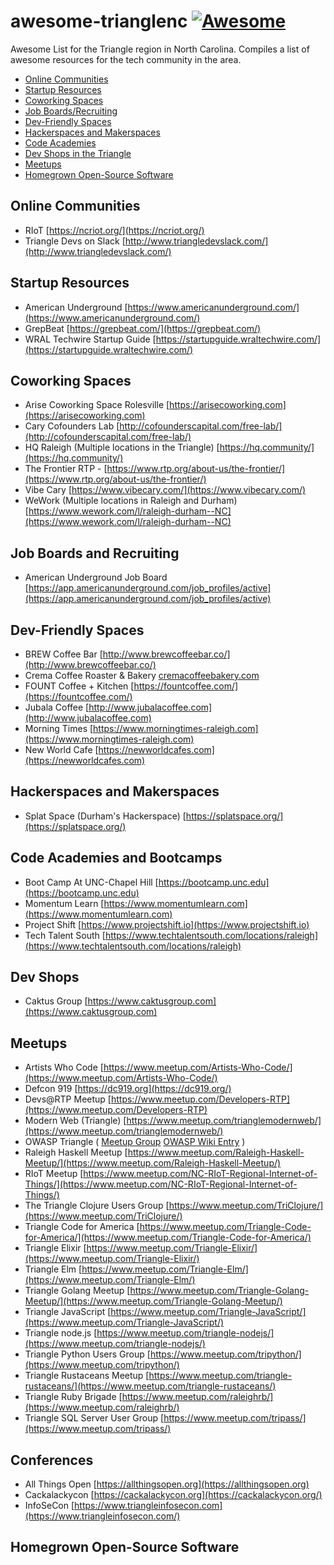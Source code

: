 # awesome-trianglenc [![Awesome](https://cdn.rawgit.com/sindresorhus/awesome/d7305f38d29fed78fa85652e3a63e154dd8e8829/media/badge.svg)](https://github.com/sindresorhus/awesome)
Awesome List for the Triangle region in North Carolina. Compiles a list of awesome resources for the tech community in the area.

* [Online Communities](#online-communities)
* [Startup Resources](#startup-resources)
* [Coworking Spaces](#coworking-spaces)
* [Job Boards/Recruiting](#job-boards-and-recruiting)
* [Dev-Friendly Spaces](#dev-friendly-spaces)
* [Hackerspaces and Makerspaces](#hackerspaces-and-makerspaces)
* [Code Academies](#code-academies-and-bootcamps)
* [Dev Shops in the Triangle](#dev-shops)
* [Meetups](#meetups)
* [Homegrown Open-Source Software](#homegrown-open-source-software)

## Online Communities

* RIoT [https://ncriot.org/](https://ncriot.org/)
* Triangle Devs on Slack [http://www.triangledevslack.com/](http://www.triangledevslack.com/)

## Startup Resources
* American Underground [https://www.americanunderground.com/](https://www.americanunderground.com/)
* GrepBeat [https://grepbeat.com/](https://grepbeat.com/)
* WRAL Techwire Startup Guide [https://startupguide.wraltechwire.com/](https://startupguide.wraltechwire.com/)

## Coworking Spaces

* Arise Coworking Space Rolesville [https://arisecoworking.com](https://arisecoworking.com)
* Cary Cofounders Lab [http://cofounderscapital.com/free-lab/](http://cofounderscapital.com/free-lab/)
* HQ Raleigh (Multiple locations in the Triangle) [https://hq.community/](https://hq.community/)
* The Frontier RTP - [https://www.rtp.org/about-us/the-frontier/](https://www.rtp.org/about-us/the-frontier/)
* Vibe Cary [https://www.vibecary.com/](https://www.vibecary.com/)
* WeWork (Multiple locations in Raleigh and Durham) [https://www.wework.com/l/raleigh-durham--NC](https://www.wework.com/l/raleigh-durham--NC)

## Job Boards and Recruiting
* American Underground Job Board [https://app.americanunderground.com/job_profiles/active](https://app.americanunderground.com/job_profiles/active)

## Dev-Friendly Spaces

* BREW Coffee Bar [http://www.brewcoffeebar.co/](http://www.brewcoffeebar.co/)
* Crema Coffee Roaster & Bakery [cremacoffeebakery.com](cremacoffeebakery.com)
* FOUNT Coffee + Kitchen [https://fountcoffee.com/](https://fountcoffee.com/)
* Jubala Coffee [http://www.jubalacoffee.com](http://www.jubalacoffee.com)
* Morning Times [https://www.morningtimes-raleigh.com](https://www.morningtimes-raleigh.com)
* New World Cafe [https://newworldcafes.com](https://newworldcafes.com)

## Hackerspaces and Makerspaces

* Splat Space (Durham's Hackerspace) [https://splatspace.org/](https://splatspace.org/)

## Code Academies and Bootcamps

* Boot Camp At UNC-Chapel Hill [https://bootcamp.unc.edu](https://bootcamp.unc.edu)
* Momentum Learn [https://www.momentumlearn.com](https://www.momentumlearn.com)
* Project Shift [https://www.projectshift.io](https://www.projectshift.io)
* Tech Talent South [https://www.techtalentsouth.com/locations/raleigh](https://www.techtalentsouth.com/locations/raleigh)

## Dev Shops

* Caktus Group [https://www.caktusgroup.com](https://www.caktusgroup.com)

## Meetups

* Artists Who Code [https://www.meetup.com/Artists-Who-Code/](https://www.meetup.com/Artists-Who-Code/)
* Defcon 919 [https://dc919.org](https://dc919.org/)
* Devs@RTP Meetup [https://www.meetup.com/Developers-RTP](https://www.meetup.com/Developers-RTP)
* Modern Web (Triangle) [https://www.meetup.com/trianglemodernweb/](https://www.meetup.com/trianglemodernweb/)
* OWASP Triangle ( [Meetup Group](https://www.meetup.com/owasptriangle/) [OWASP Wiki Entry](https://www.owasp.org/index.php/Triangle) )
* Raleigh Haskell Meetup [https://www.meetup.com/Raleigh-Haskell-Meetup/](https://www.meetup.com/Raleigh-Haskell-Meetup/)
* RIoT Meetup [https://www.meetup.com/NC-RIoT-Regional-Internet-of-Things/](https://www.meetup.com/NC-RIoT-Regional-Internet-of-Things/)
* The Triangle Clojure Users Group [https://www.meetup.com/TriClojure/](https://www.meetup.com/TriClojure/)
* Triangle Code for America [https://www.meetup.com/Triangle-Code-for-America/](https://www.meetup.com/Triangle-Code-for-America/)
* Triangle Elixir [https://www.meetup.com/Triangle-Elixir/](https://www.meetup.com/Triangle-Elixir/)
* Triangle Elm [https://www.meetup.com/Triangle-Elm/](https://www.meetup.com/Triangle-Elm/)
* Triangle Golang Meetup [https://www.meetup.com/Triangle-Golang-Meetup/](https://www.meetup.com/Triangle-Golang-Meetup/)
* Triangle JavaScript [https://www.meetup.com/Triangle-JavaScript/](https://www.meetup.com/Triangle-JavaScript/)
* Triangle node.js [https://www.meetup.com/triangle-nodejs/](https://www.meetup.com/triangle-nodejs/)
* Triangle Python Users Group [https://www.meetup.com/tripython/](https://www.meetup.com/tripython/)
* Triangle Rustaceans Meetup [https://www.meetup.com/triangle-rustaceans/](https://www.meetup.com/triangle-rustaceans/)
* Triangle Ruby Brigade [https://www.meetup.com/raleighrb/](https://www.meetup.com/raleighrb/)
* Triangle SQL Server User Group [https://www.meetup.com/tripass/](https://www.meetup.com/tripass/)

## Conferences

* All Things Open [https://allthingsopen.org](https://allthingsopen.org)
* Cackalackycon [https://cackalackycon.org](https://cackalackycon.org/)
* InfoSeCon [https://www.triangleinfosecon.com](https://www.triangleinfosecon.com/)

## Homegrown Open-Source Software
